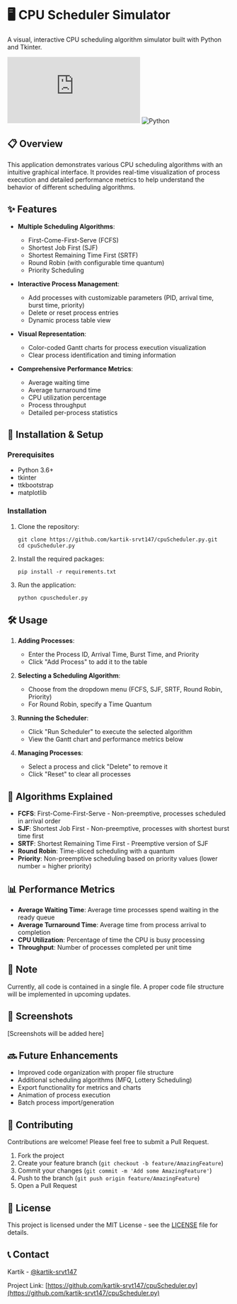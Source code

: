 # 🖥️ CPU Scheduler Simulator

A visual, interactive CPU scheduling algorithm simulator built with Python and Tkinter.

![GitHub](https://img.shields.io/github/license/kartik-srvt147/schedule.py)
![Python](https://img.shields.io/badge/python-3.6+-blue.svg)

## 📋 Overview

This application demonstrates various CPU scheduling algorithms with an intuitive graphical interface. It provides real-time visualization of process execution and detailed performance metrics to help understand the behavior of different scheduling algorithms.

## ✨ Features

- **Multiple Scheduling Algorithms**:
  - First-Come-First-Serve (FCFS)
  - Shortest Job First (SJF)
  - Shortest Remaining Time First (SRTF)
  - Round Robin (with configurable time quantum)
  - Priority Scheduling

- **Interactive Process Management**:
  - Add processes with customizable parameters (PID, arrival time, burst time, priority)
  - Delete or reset process entries
  - Dynamic process table view

- **Visual Representation**:
  - Color-coded Gantt charts for process execution visualization
  - Clear process identification and timing information

- **Comprehensive Performance Metrics**:
  - Average waiting time
  - Average turnaround time
  - CPU utilization percentage
  - Process throughput
  - Detailed per-process statistics

## 🚀 Installation & Setup

### Prerequisites
- Python 3.6+
- tkinter
- ttkbootstrap
- matplotlib

### Installation

1. Clone the repository:
   ```
   git clone https://github.com/kartik-srvt147/cpuScheduler.py.git
   cd cpuScheduler.py
   ```

2. Install the required packages:
   ```
   pip install -r requirements.txt
   ```

3. Run the application:
   ```
   python cpuscheduler.py
   ```

## 🛠️ Usage

1. **Adding Processes**:
   - Enter the Process ID, Arrival Time, Burst Time, and Priority
   - Click "Add Process" to add it to the table

2. **Selecting a Scheduling Algorithm**:
   - Choose from the dropdown menu (FCFS, SJF, SRTF, Round Robin, Priority)
   - For Round Robin, specify a Time Quantum

3. **Running the Scheduler**:
   - Click "Run Scheduler" to execute the selected algorithm
   - View the Gantt chart and performance metrics below

4. **Managing Processes**:
   - Select a process and click "Delete" to remove it
   - Click "Reset" to clear all processes

## 🧮 Algorithms Explained

- **FCFS**: First-Come-First-Serve - Non-preemptive, processes scheduled in arrival order
- **SJF**: Shortest Job First - Non-preemptive, processes with shortest burst time first
- **SRTF**: Shortest Remaining Time First - Preemptive version of SJF
- **Round Robin**: Time-sliced scheduling with a quantum
- **Priority**: Non-preemptive scheduling based on priority values (lower number = higher priority)

## 📊 Performance Metrics

- **Average Waiting Time**: Average time processes spend waiting in the ready queue
- **Average Turnaround Time**: Average time from process arrival to completion
- **CPU Utilization**: Percentage of time the CPU is busy processing
- **Throughput**: Number of processes completed per unit time

## 📝 Note

Currently, all code is contained in a single file. A proper code file structure will be implemented in upcoming updates.

## 📸 Screenshots

[Screenshots will be added here]

## 🔜 Future Enhancements

- Improved code organization with proper file structure
- Additional scheduling algorithms (MFQ, Lottery Scheduling)
- Export functionality for metrics and charts
- Animation of process execution
- Batch process import/generation

## 🤝 Contributing

Contributions are welcome! Please feel free to submit a Pull Request.

1. Fork the project
2. Create your feature branch (`git checkout -b feature/AmazingFeature`)
3. Commit your changes (`git commit -m 'Add some AmazingFeature'`)
4. Push to the branch (`git push origin feature/AmazingFeature`)
5. Open a Pull Request

## 📜 License

This project is licensed under the MIT License - see the [LICENSE](LICENSE) file for details.

## 📞 Contact

Kartik - [@kartik-srvt147](https://github.com/kartik-srvt147)

Project Link: [https://github.com/kartik-srvt147/cpuScheduler.py](https://github.com/kartik-srvt147/cpuScheduler.py)
